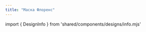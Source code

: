 ```yaml
---
title: "Маска Флоренс"
---
```


import { DesignInfo } from 'shared/components/designs/info.mjs'

<DesignInfo design='florence' docs />

